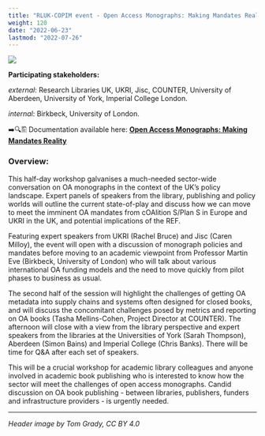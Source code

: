 ```yaml
---
title: "RLUK-COPIM event - Open Access Monographs: Making Mandates Reality, June 23, 2022"
weight: 120
date: "2022-06-23"
lastmod: "2022-07-26"
---
```


![](/images/220623-making-mandates-reality-webpage-header.jpg)

**Participating stakeholders:**

_external_: Research Libraries UK, UKRI, Jisc, COUNTER, University of Aberdeen, University of York, Imperial College London.  

_internal_: Birkbeck, University of London.   


➡️🔍🖺 Documentation available here: **[Open Access Monographs: Making Mandates Reality](https://doi.org/10.21428/785a6451.89184c66)**


### Overview:

This half-day workshop galvanises a much-needed sector-wide conversation on OA monographs in the context of the UK’s policy landscape. Expert panels of speakers from the library, publishing and policy worlds will outline the current state-of-play and discuss how we can move to meet the imminent OA mandates from cOAlition S/Plan S in Europe and UKRI in the UK, and potential implications of the REF.

Featuring expert speakers from UKRI (Rachel Bruce) and Jisc (Caren Milloy), the event will open with a discussion of monograph policies and mandates before moving to an academic viewpoint from Professor Martin Eve (Birkbeck, University of London) who will talk about various international OA funding models and the need to move quickly from pilot phases to business as usual.

The second half of the session will highlight the challenges of getting OA metadata into supply chains and systems often designed for closed books, and will discuss the concomitant challenges posed by metrics and reporting on OA books (Tasha Mellins-Cohen, Project Director at COUNTER). The afternoon will close with a view from the library perspective and expert speakers from the libraries at the Universities of York (Sarah Thompson), Aberdeen (Simon Bains) and Imperial College (Chris Banks). There will be time for Q&A after each set of speakers.

This will be a crucial workshop for academic library colleagues and anyone involved in academic book publishing who is interested to know how the sector will meet the challenges of open access monographs. Candid discussion on OA book publishing - between libraries, publishers, funders and infrastructure providers - is urgently needed.





---

*Header image by Tom Grady, CC BY 4.0*
